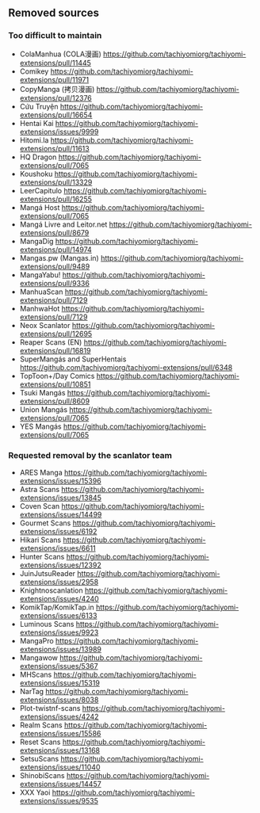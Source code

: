 ## Removed sources

### Too difficult to maintain

- ColaManhua (COLA漫画) https://github.com/tachiyomiorg/tachiyomi-extensions/pull/11445
- Comikey https://github.com/tachiyomiorg/tachiyomi-extensions/pull/11971
- CopyManga (拷贝漫画) https://github.com/tachiyomiorg/tachiyomi-extensions/pull/12376
- Cứu Truyện https://github.com/tachiyomiorg/tachiyomi-extensions/pull/16654
- Hentai Kai https://github.com/tachiyomiorg/tachiyomi-extensions/issues/9999
- Hitomi.la https://github.com/tachiyomiorg/tachiyomi-extensions/pull/11613
- HQ Dragon https://github.com/tachiyomiorg/tachiyomi-extensions/pull/7065
- Koushoku https://github.com/tachiyomiorg/tachiyomi-extensions/pull/13329
- LeerCapitulo https://github.com/tachiyomiorg/tachiyomi-extensions/pull/16255
- Mangá Host https://github.com/tachiyomiorg/tachiyomi-extensions/pull/7065
- Mangá Livre and Leitor.net https://github.com/tachiyomiorg/tachiyomi-extensions/pull/8679
- MangaDig https://github.com/tachiyomiorg/tachiyomi-extensions/pull/14974
- Mangas.pw (Mangas.in) https://github.com/tachiyomiorg/tachiyomi-extensions/pull/9489
- MangaYabu! https://github.com/tachiyomiorg/tachiyomi-extensions/pull/9336
- ManhuaScan https://github.com/tachiyomiorg/tachiyomi-extensions/pull/7129
- ManhwaHot https://github.com/tachiyomiorg/tachiyomi-extensions/pull/7129
- Neox Scanlator https://github.com/tachiyomiorg/tachiyomi-extensions/pull/12695
- Reaper Scans (EN) https://github.com/tachiyomiorg/tachiyomi-extensions/pull/16819
- SuperMangás and SuperHentais https://github.com/tachiyomiorg/tachiyomi-extensions/pull/6348
- TopToon+/Day Comics https://github.com/tachiyomiorg/tachiyomi-extensions/pull/10851
- Tsuki Mangás https://github.com/tachiyomiorg/tachiyomi-extensions/pull/8609
- Union Mangás https://github.com/tachiyomiorg/tachiyomi-extensions/pull/7065
- YES Mangás https://github.com/tachiyomiorg/tachiyomi-extensions/pull/7065

### Requested removal by the scanlator team

- ARES Manga https://github.com/tachiyomiorg/tachiyomi-extensions/issues/15396
- Astra Scans https://github.com/tachiyomiorg/tachiyomi-extensions/issues/13845
- Coven Scan https://github.com/tachiyomiorg/tachiyomi-extensions/issues/14499
- Gourmet Scans https://github.com/tachiyomiorg/tachiyomi-extensions/issues/6192
- Hikari Scans https://github.com/tachiyomiorg/tachiyomi-extensions/issues/6611
- Hunter Scans https://github.com/tachiyomiorg/tachiyomi-extensions/issues/12392
- JuinJutsuReader https://github.com/tachiyomiorg/tachiyomi-extensions/issues/2958
- Knightnoscanlation https://github.com/tachiyomiorg/tachiyomi-extensions/issues/4240
- KomikTap/KomikTap.in https://github.com/tachiyomiorg/tachiyomi-extensions/issues/6133
- Luminous Scans https://github.com/tachiyomiorg/tachiyomi-extensions/issues/9923
- MangaPro https://github.com/tachiyomiorg/tachiyomi-extensions/issues/13989
- Mangawow https://github.com/tachiyomiorg/tachiyomi-extensions/issues/5367
- MHScans https://github.com/tachiyomiorg/tachiyomi-extensions/issues/15319
- NarTag https://github.com/tachiyomiorg/tachiyomi-extensions/issues/8038
- Plot-twistnf-scans https://github.com/tachiyomiorg/tachiyomi-extensions/issues/4242
- Realm Scans https://github.com/tachiyomiorg/tachiyomi-extensions/issues/15586
- Reset Scans https://github.com/tachiyomiorg/tachiyomi-extensions/issues/13168
- SetsuScans https://github.com/tachiyomiorg/tachiyomi-extensions/issues/11040
- ShinobiScans https://github.com/tachiyomiorg/tachiyomi-extensions/issues/14457
- XXX Yaoi https://github.com/tachiyomiorg/tachiyomi-extensions/issues/9535
